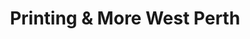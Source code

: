 ---
title: "Printing & More West Perth"
url: /west-perth/printing-and-more-west-perth/
shop: copyshop
---